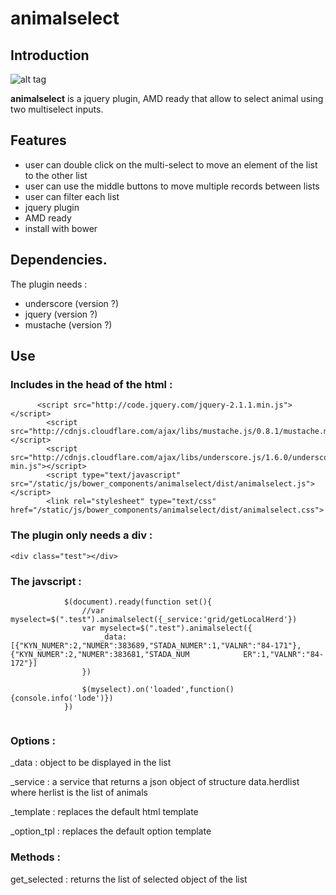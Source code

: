 animalselect
============

## Introduction

![alt tag](https://raw.githubusercontent.com/gillestasse/animalselect/master/documentation/double1.png)

**animalselect** is a jquery plugin, AMD ready that allow to select animal using two multiselect inputs.

## Features

- user can double click on the multi-select to move an element of the list to the other list
- user can use the middle buttons to move multiple records between lists
- user can filter each list
- jquery plugin
- AMD ready
- install with bower

## Dependencies.

The plugin needs :

- underscore (version ?)
- jquery (version ?)
- mustache (version ?)

## Use

### Includes in the head of the html :
```
	  <script src="http://code.jquery.com/jquery-2.1.1.min.js"></script>
		<script src="http://cdnjs.cloudflare.com/ajax/libs/mustache.js/0.8.1/mustache.min.js"></script>
		<script src="http://cdnjs.cloudflare.com/ajax/libs/underscore.js/1.6.0/underscore-min.js"></script>
		<script type="text/javascript" src="/static/js/bower_components/animalselect/dist/animalselect.js"></script>
		<link rel="stylesheet" type="text/css" href="/static/js/bower_components/animalselect/dist/animalselect.css">
```

### The plugin only needs a div :

```
<div class="test"></div>
```

### The javscript :

```
			$(document).ready(function set(){
				//var myselect=$(".test").animalselect({_service:'grid/getLocalHerd'})
				var myselect=$(".test").animalselect({
					_data:[{"KYN_NUMER":2,"NUMER":383689,"STADA_NUMER":1,"VALNR":"84-171"},{"KYN_NUMER":2,"NUMER":383681,"STADA_NUM            ER":1,"VALNR":"84-172"}]
				})

				$(myselect).on('loaded',function(){console.info('lode')})
			})
			
```

### Options :

_data : object to be displayed in the list

_service : a service that returns a json object of structure data.herdlist where herlist is the list of animals

_template : replaces the default html template

_option_tpl : replaces the default option template


### Methods :

 get_selected : returns the list of selected object of the list
 
